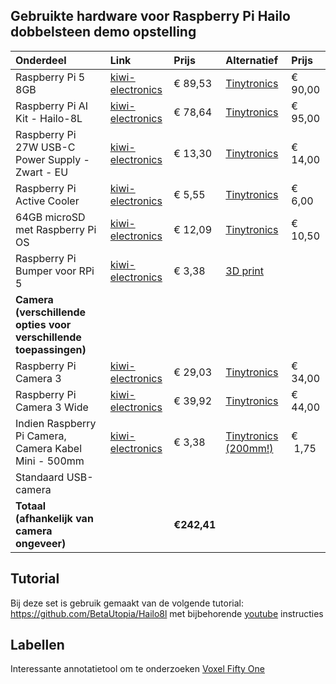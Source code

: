 ## Gebruikte hardware voor Raspberry Pi Hailo dobbelsteen demo opstelling

| Onderdeel | Link | Prijs | Alternatief | Prijs |
| :--- | :--- | :--- | :--- | :--- |
| Raspberry Pi 5 8GB | [kiwi-electronics](https://www.kiwi-electronics.com/nl/raspberry-pi-5-computers-accessoires-415/raspberry-pi-5-8gb-11580) | € 89,53 | [Tinytronics](https://www.tinytronics.nl/nl/development-boards/single-board-computers/raspberry-pi-5-8gb) | € 90,00 |
| Raspberry Pi AI Kit - Hailo-8L | [kiwi-electronics](https://www.kiwi-electronics.com/nl/raspberry-pi-ai-kit-20101) | € 78,64 | [Tinytronics](https://www.tinytronics.nl/nl/development-boards/accessoires/externe-processing-units/raspberry-pi-ai-kit-met-hailo-8l-npu-voor-raspberry-pi-5) | € 95,00 |
| Raspberry Pi 27W USB-C Power Supply - Zwart - EU | [kiwi-electronics](https://www.kiwi-electronics.com/nl/raspberry-pi-27w-usb-c-power-supply-zwart-eu-11582) | € 13,30 | [Tinytronics](https://www.tinytronics.nl/nl/power/voedingen/usb-pd/raspberry-pi-usb-c-voeding-27w-zwart) | € 14,00 |
| Raspberry Pi Active Cooler | [kiwi-electronics](https://www.kiwi-electronics.com/nl/raspberry-pi-active-cooler-11585) | € 5,55 | [Tinytronics](https://www.tinytronics.nl/nl/mechanica-en-actuatoren/onderdelen/koelelementen/raspberry-pi-actieve-koeler-heatsink-en-pwm-ventilator-voor-raspberry-pi-5) | €  6,00 |
| 64GB microSD met Raspberry Pi OS | [kiwi-electronics](https://www.kiwi-electronics.com/nl/64gb-microsd-met-raspberry-pi-os-7377) | € 12,09 | [Tinytronics](https://www.tinytronics.nl/nl/data-opslag/sd-kaarten/sandisk-extreme-64gb-v30-uhs-i-u3-a2-microsdxc-kaart-met-sd-kaart-adapter) | € 10,50 |
| Raspberry Pi Bumper voor RPi 5 | [kiwi-electronics](https://www.kiwi-electronics.com/nl/raspberry-pi-bumper-voor-rpi-5-20178) | € 3,38 | [3D print](https://makerworld.com/en/models/1354654-elegant-raspberry-pi-5-case?from=search#profileId-1398014) |     |
| **Camera (verschillende opties voor verschillende toepassingen)** |     |     |     |     |
| Raspberry Pi Camera 3 | [kiwi-electronics](https://www.kiwi-electronics.com/nl/raspberry-pi-camera-3-11239) | € 29,03 | [Tinytronics](https://www.tinytronics.nl/nl/sensoren/optisch/camera's-en-scanners/raspberry-pi-camera-module-3-12mp) | € 34,00 |
| Raspberry Pi Camera 3 Wide | [kiwi-electronics](https://www.kiwi-electronics.com/nl/raspberry-pi-boards-behuizingen-uitbreidingen-en-accessoires-59/raspberry-pi-camera-accessoires-133/raspberry-pi-camera-3-wide-11241) | € 39,92 | [Tinytronics](https://www.tinytronics.nl/nl/sensoren/optisch/camera's-en-scanners/raspberry-pi-camera-module-3-wide-12mp) | € 44,00 |
| Indien Raspberry Pi Camera, Camera Kabel Mini - 500mm | [kiwi-electronics](https://www.kiwi-electronics.com/nl/raspberry-pi-boards-behuizingen-uitbreidingen-en-accessoires-59/raspberry-pi-camera-accessoires-133/raspberry-pi-camera-kabel-standaard-mini-500mm-11590) | € 3,38 | [Tinytronics (200mm!)](https://www.tinytronics.nl/nl/kabels-en-connectoren/kabels-en-adapters/ffc/raspberry-pi-5-offici%C3%ABle-camera-kabel-22-naar-15-pin-fpc-ffc-flex-20cm) | €   1,75 |
| Standaard USB-camera |     |     |     |     |
| **Totaal (afhankelijk van camera ongeveer)** |     | **€242,41** |     |     |

## Tutorial
Bij deze set is gebruik gemaakt van de volgende tutorial: https://github.com/BetaUtopia/Hailo8l met bijbehorende [youtube](https://www.youtube.com/watch?v=zXASGrzedck) instructies


## Labellen
Interessante annotatietool om te onderzoeken
[Voxel Fifty One](https://docs.voxel51.com/) 
